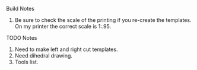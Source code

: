 
Build Notes

1. Be sure to check the scale of the printing if you re-create the templates.
   On my printer the correct scale is 1:.95.

TODO Notes
1. Need to make left and right cut templates.
2. Need dihedral drawing.
3. Tools list.
